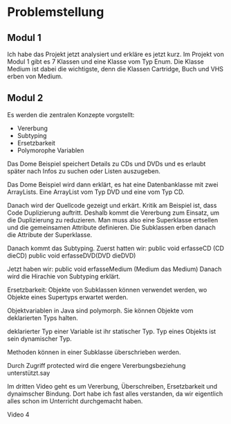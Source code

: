 # Problemstellung

## Modul 1
Ich habe das Projekt jetzt analysiert und erkläre es jetzt kurz. Im Projekt von Modul 1 
gibt es 7 Klassen und eine Klasse vom Typ Enum. Die Klasse Medium ist dabei die 
wichtigste, denn die Klassen Cartridge, Buch und VHS erben von Medium.

## Modul 2
Es werden die zentralen Konzepte vorgstellt:
- Vererbung
- Subtyping
- Ersetzbarkeit
- Polymorophe Variablen

Das Dome Beispiel speichert Details zu CDs und DVDs und es erlaubt später
nach Infos zu suchen oder Listen auszugeben.

Das Dome Beispiel wird dann erklärt, es hat eine Datenbanklasse mit zwei ArrayLists. Eine
ArrayList vom Typ DVD und eine vom Typ CD.

Danach wird der Quellcode gezeigt und erkärt. Kritik am Beispiel ist, dass Code Duplizierung auftritt.
Deshalb kommt die Vererbung zum Einsatz, um die Duplizierung zu reduzieren. Man muss also eine Superklasse ertsellen
und die gemeinsamen Attribute definieren. Die Subklassen erben danach die Attribute der Superklasse.

Danach kommt das Subtyping.
Zuerst hatten wir:
public void erfasseCD (CD dieCD)
public void erfasseDVD(DVD dieDVD)

Jetzt haben wir:
public void erfasseMedium (Medium das Medium)
Danach wird die Hirachie von Subtyping erklärt.

Ersetzbarkeit: Objekte von Subklassen können verwendet werden, wo Objekte eines
Supertyps erwartet werden.

Objektvariablen in Java sind polymorph. Sie können Objekte vom deklarierten Typs halten.

deklarierter Typ einer Variable ist ihr statischer Typ.
Typ eines Objekts ist sein dynamischer Typ.

Methoden können in einer Subklasse überschrieben werden.

Durch Zugriff protected wird die engere Vererbungsbeziehung unterstützt.say


Im dritten Video geht es um Vererbung, Überschreiben, Ersetzbarkeit und dynaimscher Bindung.
Dort habe ich fast alles verstanden, da wir eigentlich alles schon im Unterricht durchgemacht haben.

Video 4